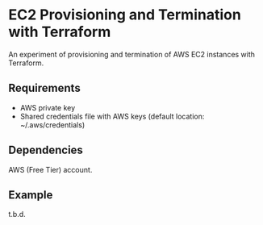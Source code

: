 EC2 Provisioning and Termination with Terraform
=======================

An experiment of provisioning and termination of AWS EC2 instances with Terraform.

Requirements
------------

- AWS private key
- Shared credentials file with AWS keys (default location: ~/.aws/credentials)

Dependencies
------------

AWS (Free Tier) account.

Example
------------

t.b.d.
